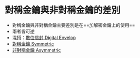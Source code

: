 # 對稱金鑰與非對稱金鑰的差別
- 對稱金鑰與非對稱金鑰主要差別是在==加解密金鑰上的使用==
- 兩者皆可逆
- 混搭：[數位信封 Digital Envelop](數位信封%20Digital%20Envelop.md)
- [對稱金鑰 Symmetric](演算法/對稱金鑰%20Symmetric.md)
- [非對稱金鑰 Asymmetric](演算法/非對稱金鑰%20Asymmetric.md)







